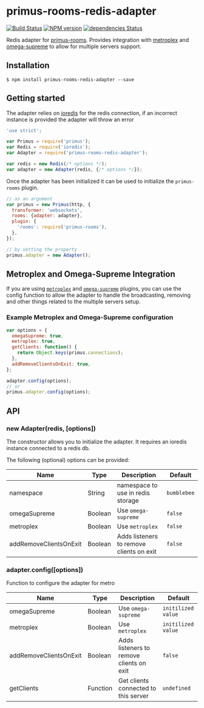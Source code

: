 # primus-rooms-redis-adapter

[![Build Status](https://img.shields.io/travis/fadeenk/primus-rooms-redis-adapter/master.svg)](https://travis-ci.org/fadeenk/primus-rooms-redis-adapter)
[![NPM version](https://img.shields.io/npm/v/primus-rooms-redis-adapter.svg)](https://www.npmjs.com/package/primus-rooms-redis-adapter)
[![dependencies Status](https://david-dm.org/fadeenk/primus-rooms-redis-adapter/status.svg)](https://david-dm.org/fadeenk/primus-rooms-redis-adapter)

Redis adapter for [primus-rooms](https://github.com/cayasso/primus-rooms). 
Provides integration with [metroplex](https://github.com/primus/metroplex) and [omega-supreme](https://github.com/primus/omega-supreme) to allow for multiple servers support.

## Installation

```
$ npm install primus-rooms-redis-adapter --save
```

## Getting started

The adapter relies on [ioredis](https://github.com/luin/ioredis) for the redis connection, if an incorrect instance is provided the adapter will throw an error

```javascript
'use strict';

var Primus = require('primus');
var Redis = require('ioredis');
var Adapter = require('primus-rooms-redis-adapter');

var redis = new Redis(/* options */);
var adapter = new Adapter(redis, {/* options */});
```

Once the adapter has been initialized it can be used to initialize the `primus-rooms` plugin. 
```javascript
// as an argument 
var primus = new Primus(http, {
  transformer: 'websockets',
  rooms: {adapter: adapter},
  plugin: {
    'rooms': require('primus-rooms'),
  },
});

// by setting the property
primus.adapter = new Adapter();
```

## Metroplex and Omega-Supreme Integration
If you are using [`metroplex`](https://github.com/primus/metroplex) and [`omega-supreme`](https://github.com/primus/omega-supreme)
plugins, you can use the config function to allow the adapter to handle the broadcasting, removing and other things
related to the multiple servers setup.

### Example Metroplex and Omega-Supreme configuration

```javascript
var options = {
  omegaSupreme: true,
  metroplex: true,
  getClients: function() {
    return Object.keys(primus.connections);
  },
  addRemoveClientsOnExit: true,
};

adapter.config(options);
// or 
primus.adapter.config(options);
```

## API

### new Adapter(redis, [options])
The constructor allows you to initialize the adapter. It requires an ioredis instance connected to a redis db.

The following (optional) options can be provided:

Name                   | Type     | Description                               | Default
-----------------------|----------|-------------------------------------------|---------------
namespace              | String   | namespace to use in redis storage         | `bumblebee`
omegaSupreme           | Boolean  | Use `omega-supreme`                       | `false`
metroplex              | Boolean  | Use `metroplex`                           | `false`
addRemoveClientsOnExit | Boolean  | Adds listeners to remove clients on exit  | `false`


### adapter.config([options])
Function to configure the adapter for metro

Name                   | Type     |Description                                | Default
-----------------------|----------|-------------------------------------------|---------------
omegaSupreme           | Boolean  | Use `omega-supreme`                       | `initilized value`
metroplex              | Boolean  | Use `metroplex`                           | `initilized value`
addRemoveClientsOnExit | Boolean  | Adds listeners to remove clients on exit  | `false`
getClients             | Function | Get clients connected to this server      | `undefined`

